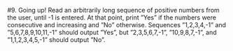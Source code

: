 #9. Going up!
Read an arbitrarily long sequence of positive numbers from the user, until -1 is entered. 
At that point, print ”Yes” if the numbers were consecutive and increasing and ”No” otherwise. 
Sequences ”1,2,3,4,-1” and ”5,6,7,8,9,10,11,-1” should output ”Yes”, but ”2,3,5,6,7,-1”, 
”10,9,8,7,-1”, and ”1,1,2,3,4,5,-1” should output ”No”.